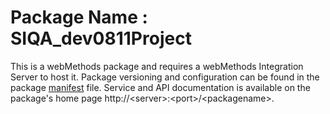 # Package Name : SIQA_dev0811Project
This is a webMethods package and requires a webMethods Integration Server to host it. Package versioning and configuration can be found in the package [manifest](./SIQA_dev0811Project/manifest.v3) file. Service and API documentation is available on the package's home page http://&lt;server&gt;:&lt;port&gt;/&lt;packagename>.